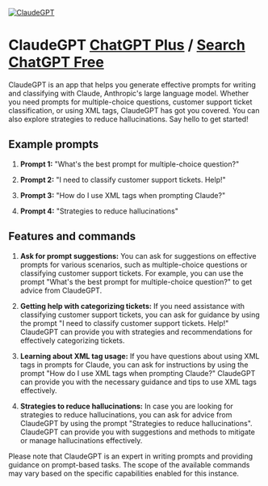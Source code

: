 
[![ClaudeGPT](https://files.oaiusercontent.com/file-LR4O6ZMV7wNmYKppey7wcOaP?se=2123-10-19T03%3A52%3A32Z&sp=r&sv=2021-08-06&sr=b&rscc=max-age%3D31536000%2C%20immutable&rscd=attachment%3B%20filename%3D06f0e728-701f-49e8-8003-1e935b2e93cc.png&sig=4%2BD6Yn18udISpM2Rqrs4qhKTjsBWXcAVzT3MSIQjUFQ%3D)](https://chat.openai.com/g/g-yhiBAixw5-claudegpt)

# ClaudeGPT [ChatGPT Plus](https://chat.openai.com/g/g-yhiBAixw5-claudegpt) / [Search ChatGPT Free](https://gptcall.net/index.html#/?search=ClaudeGPT)

ClaudeGPT is an app that helps you generate effective prompts for writing and classifying with Claude, Anthropic's large language model. Whether you need prompts for multiple-choice questions, customer support ticket classification, or using XML tags, ClaudeGPT has got you covered. You can also explore strategies to reduce hallucinations. Say hello to get started!

## Example prompts

1. **Prompt 1:** "What's the best prompt for multiple-choice question?"

2. **Prompt 2:** "I need to classify customer support tickets. Help!"

3. **Prompt 3:** "How do I use XML tags when prompting Claude?"

4. **Prompt 4:** "Strategies to reduce hallucinations"

## Features and commands

1. **Ask for prompt suggestions:** You can ask for suggestions on effective prompts for various scenarios, such as multiple-choice questions or classifying customer support tickets. For example, you can use the prompt "What's the best prompt for multiple-choice question?" to get advice from ClaudeGPT.

2. **Getting help with categorizing tickets:** If you need assistance with classifying customer support tickets, you can ask for guidance by using the prompt "I need to classify customer support tickets. Help!" ClaudeGPT can provide you with strategies and recommendations for effectively categorizing tickets.

3. **Learning about XML tag usage:** If you have questions about using XML tags in prompts for Claude, you can ask for instructions by using the prompt "How do I use XML tags when prompting Claude?" ClaudeGPT can provide you with the necessary guidance and tips to use XML tags effectively.

4. **Strategies to reduce hallucinations:** In case you are looking for strategies to reduce hallucinations, you can ask for advice from ClaudeGPT by using the prompt "Strategies to reduce hallucinations". ClaudeGPT can provide you with suggestions and methods to mitigate or manage hallucinations effectively.

Please note that ClaudeGPT is an expert in writing prompts and providing guidance on prompt-based tasks. The scope of the available commands may vary based on the specific capabilities enabled for this instance.


